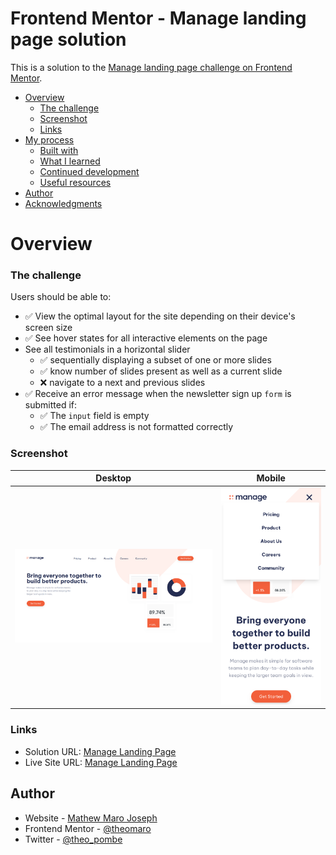 # Frontend Mentor - Manage landing page solution

This is a solution to the [Manage landing page challenge on Frontend Mentor](https://www.frontendmentor.io/challenges/manage-landing-page-SLXqC6P5).

- [Overview](#overview)
  - [The challenge](#the-challenge)
  - [Screenshot](#screenshot)
  - [Links](#links)
- [My process](#my-process)
  - [Built with](#built-with)
  - [What I learned](#what-i-learned)
  - [Continued development](#continued-development)
  - [Useful resources](#useful-resources)
- [Author](#author)
- [Acknowledgments](#acknowledgments)

# Overview

### The challenge

Users should be able to:

- ✅ View the optimal layout for the site depending on their device's screen size
- ✅ See hover states for all interactive elements on the page
- See all testimonials in a horizontal slider
  - ✅ sequentially displaying a subset of one or more slides
  - ✅ know number of slides present as well as a current slide
  - ❌ navigate to a next and previous slides
- ✅ Receive an error message when the newsletter sign up `form` is submitted if:
  - ✅ The `input` field is empty
  - ✅ The email address is not formatted correctly

### Screenshot

|          Desktop           |          Mobile           |
| :------------------------: | :-----------------------: |
| ![](./desktop-preview.png) | ![](./mobile-preview.png) |

### Links

- Solution URL: [Manage Landing Page](https://www.frontendmentor.io/solutions/responsive-landing-page-using-tailwindcss-and-typescript-tEhgBjQB5v)
- Live Site URL: [Manage Landing Page](https://theomaro.github.io/manage-landing-page)

## Author

- Website - [Mathew Maro Joseph](https://github.com/theomaro/theo)
- Frontend Mentor - [@theomaro](https://www.frontendmentor.io/profile/theomaro)
- Twitter - [@theo_pombe](https://www.twitter.com/theo_pombe)
